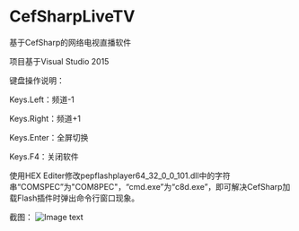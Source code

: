 # CefSharpLiveTV
基于CefSharp的网络电视直播软件

项目基于Visual Studio 2015

键盘操作说明：

Keys.Left：频道-1

Keys.Right：频道+1

Keys.Enter：全屏切换

Keys.F4：关闭软件

使用HEX Editer修改pepflashplayer64_32_0_0_101.dll中的字符串“COMSPEC”为"COM8PEC"，“cmd.exe”为“c8d.exe”，即可解决CefSharp加载Flash插件时弹出命令行窗口现象。

截图：
![Image text](CefSharpLiveTV.png)

